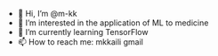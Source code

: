 - 👋 Hi, I’m @m-kk
- 👀 I’m interested in the application of ML to medicine
- 🌱 I’m currently learning TensorFlow
- 📫 How to reach me: mkkaili <at> gmail

<!---
m-kk/m-kk is a ✨ special ✨ repository because its `README.md` (this file) appears on your GitHub profile.
You can click the Preview link to take a look at your changes.
--->
